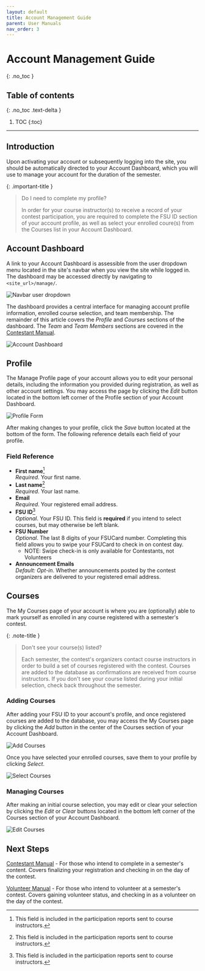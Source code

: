```yaml
---
layout: default
title: Account Management Guide
parent: User Manuals
nav_order: 3
---
```


# Account Management Guide
{: .no_toc }

## Table of contents
{: .no_toc .text-delta }

1. TOC
{:toc}

---

## Introduction

Upon activating your account or subsequently logging into the site, you should be automatically directed to your Account Dashboard, which you will use to manage your account for the duration of the semester. 

{: .important-title }
> Do I need to complete my profile?
>
> In order for your course instructor(s) to receive a record of your contest participation, you are required to complete the FSU ID section of your account profile, as well as select your enrolled coure(s) from the Courses list in your Account Dashboard. 

## Account Dashboard

A link to your Account Dashboard is assessible from the user dropdown menu located in the site's navbar when you view the site while logged in. The dashboard may be accessed directly by navigating to `<site_url>/manage/`.

![Navbar user dropdown](/assets/images/account/manage/navbar_user_dropdown_account.png?raw=true)

The dashboard provides a central interface for managing account profile information, enrolled course selection, and team membership. The remainder of this article covers the *Profile* and *Courses* sections of the dashboard. The *Team* and *Team Members* sections are covered in the [Contestant Manual](/usage/contestants.html). 

![Account Dashboard](/assets/images/account/manage/account_dashboard.png?raw=true)

## Profile

The Manage Profile page of your account allows you to edit your personal details, including the information you provided during registration, as well as other account settings. You may access the page by clicking the *Edit* button located in the bottom left corner of the Profile section of your Account Dashboard.

![Profile Form](/assets/images/account/manage/manage_profile.png?raw=true)

After making changes to your profile, click the *Save* button located at the bottom of the form. The following reference details each field of your profile.

### Field Reference

- **First name**[^1]  
    *Required*. Your first name.
- **Last name**[^1]  
    *Required*. Your last name. 
- **Email**  
    *Required*. Your registered email address. 
- **FSU ID**[^1]  
    *Optional*. Your FSU ID. This field is **required** if you intend to select courses, but may otherwise be left blank.
- **FSU Number**  
    *Optional*. The last 8 digits of your FSUCard number. Completing this field allows you to swipe your FSUCard to check in on contest day.  
    - NOTE: Swipe check-in is only available for Contestants, not Volunteers
- **Announcement Emails**  
    *Default: Opt-in*. Whether announcements posted by the contest organizers are delivered to your registered email address.

## Courses

The My Courses page of your account is where you are (optionally) able to mark yourself as enrolled in any course registered with a semester's contest.

{: .note-title }
> Don't see your course(s) listed?
>
> Each semester, the contest's organizers contact course instructors in order to build a set of courses registered with the contest. Courses are added to the database as confirmations are received from course instructors. If you don't see your course listed during your initial selection, check back throughout the semester.

### Adding Courses

After adding your FSU ID to your account's profile, and once registered courses are added to the database, you may access the My Courses page by clicking the *Add* button in the center of the Courses section of your Account Dashboard.

![Add Courses](/assets/images/account/manage/add_courses.png?raw=true)

Once you have selected your enrolled courses, save them to your profile by clicking *Select*.

![Select Courses](/assets/images/account/manage/select_courses.png?raw=true)

### Managing Courses

After making an initial course selection, you may edit or clear your selection by clicking the *Edit* or *Clear* buttons located in the bottom left corner of the Courses section of your Account Dashboard.

![Edit Courses](/assets/images/account/manage/edit_courses.png?raw=true)

## Next Steps

[Contestant Manual](/usage/contestants.html) - For those who intend to complete in a semester's content. Covers finalizing your registration and checking in on the day of the contest.

[Volunteer Manual](/usage/volunteers.html) - For those who intend to volunteer at a semester's contest. Covers gaining volunteer status, and checking in as a volunteer on the day of the contest.

[^1]: This field is included in the participation reports sent to course instructors.
